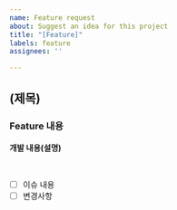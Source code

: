 ```yaml
---
name: Feature request
about: Suggest an idea for this project
title: "[Feature]"
labels: feature
assignees: ''

---
```


## (제목)
### Feature 내용 

**개발 내용(설명)**

</br>

- [ ] 이슈 내용
- [ ] 변경사항

